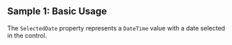 ## Sample 1: Basic Usage

The `SelectedDate` property represents a `DateTime` value with a date selected in the control.